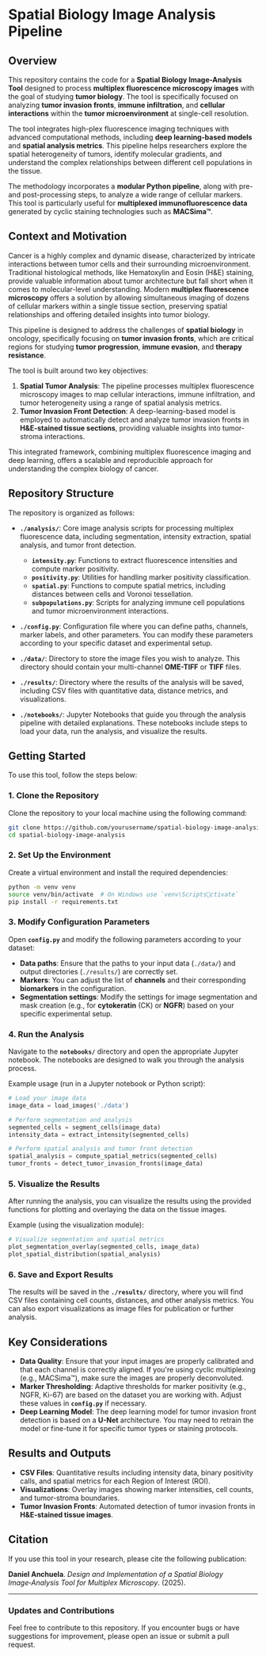 
# Spatial Biology Image Analysis Pipeline

## Overview

This repository contains the code for a **Spatial Biology Image-Analysis Tool** designed to process **multiplex fluorescence microscopy images** with the goal of studying **tumor biology**. The tool is specifically focused on analyzing **tumor invasion fronts**, **immune infiltration**, and **cellular interactions** within the **tumor microenvironment** at single-cell resolution.

The tool integrates high-plex fluorescence imaging techniques with advanced computational methods, including **deep learning-based models** and **spatial analysis metrics**. This pipeline helps researchers explore the spatial heterogeneity of tumors, identify molecular gradients, and understand the complex relationships between different cell populations in the tissue.

The methodology incorporates a **modular Python pipeline**, along with pre- and post-processing steps, to analyze a wide range of cellular markers. This tool is particularly useful for **multiplexed immunofluorescence data** generated by cyclic staining technologies such as **MACSima™**.

## Context and Motivation

Cancer is a highly complex and dynamic disease, characterized by intricate interactions between tumor cells and their surrounding microenvironment. Traditional histological methods, like Hematoxylin and Eosin (H&E) staining, provide valuable information about tumor architecture but fall short when it comes to molecular-level understanding. Modern **multiplex fluorescence microscopy** offers a solution by allowing simultaneous imaging of dozens of cellular markers within a single tissue section, preserving spatial relationships and offering detailed insights into tumor biology.

This pipeline is designed to address the challenges of **spatial biology** in oncology, specifically focusing on **tumor invasion fronts**, which are critical regions for studying **tumor progression**, **immune evasion**, and **therapy resistance**.

The tool is built around two key objectives:
1. **Spatial Tumor Analysis**: The pipeline processes multiplex fluorescence microscopy images to map cellular interactions, immune infiltration, and tumor heterogeneity using a range of spatial analysis metrics.
2. **Tumor Invasion Front Detection**: A deep-learning-based model is employed to automatically detect and analyze tumor invasion fronts in **H&E-stained tissue sections**, providing valuable insights into tumor-stroma interactions.

This integrated framework, combining multiplex fluorescence imaging and deep learning, offers a scalable and reproducible approach for understanding the complex biology of cancer.

## Repository Structure

The repository is organized as follows:

- **`./analysis/`**: Core image analysis scripts for processing multiplex fluorescence data, including segmentation, intensity extraction, spatial analysis, and tumor front detection.
  - **`intensity.py`**: Functions to extract fluorescence intensities and compute marker positivity.
  - **`positivity.py`**: Utilities for handling marker positivity classification.
  - **`spatial.py`**: Functions to compute spatial metrics, including distances between cells and Voronoi tessellation.
  - **`subpopulations.py`**: Scripts for analyzing immune cell populations and tumor microenvironment interactions.

- **`./config.py`**: Configuration file where you can define paths, channels, marker labels, and other parameters. You can modify these parameters according to your specific dataset and experimental setup.

- **`./data/`**: Directory to store the image files you wish to analyze. This directory should contain your multi-channel **OME-TIFF** or **TIFF** files.

- **`./results/`**: Directory where the results of the analysis will be saved, including CSV files with quantitative data, distance metrics, and visualizations.

- **`./notebooks/`**: Jupyter Notebooks that guide you through the analysis pipeline with detailed explanations. These notebooks include steps to load your data, run the analysis, and visualize the results.

## Getting Started

To use this tool, follow the steps below:

### 1. Clone the Repository

Clone the repository to your local machine using the following command:

```bash
git clone https://github.com/yourusername/spatial-biology-image-analysis.git
cd spatial-biology-image-analysis
```

### 2. Set Up the Environment

Create a virtual environment and install the required dependencies:

```bash
python -m venv venv
source venv/bin/activate  # On Windows use `venv\Scriptsctivate`
pip install -r requirements.txt
```

### 3. Modify Configuration Parameters

Open **`config.py`** and modify the following parameters according to your dataset:

- **Data paths**: Ensure that the paths to your input data (`./data/`) and output directories (`./results/`) are correctly set.
- **Markers**: You can adjust the list of **channels** and their corresponding **biomarkers** in the configuration.
- **Segmentation settings**: Modify the settings for image segmentation and mask creation (e.g., for **cytokeratin** (CK) or **NGFR**) based on your specific experimental setup.

### 4. Run the Analysis

Navigate to the **`notebooks/`** directory and open the appropriate Jupyter notebook. The notebooks are designed to walk you through the analysis process.

Example usage (run in a Jupyter notebook or Python script):

```python
# Load your image data
image_data = load_images('./data')

# Perform segmentation and analysis
segmented_cells = segment_cells(image_data)
intensity_data = extract_intensity(segmented_cells)

# Perform spatial analysis and tumor front detection
spatial_analysis = compute_spatial_metrics(segmented_cells)
tumor_fronts = detect_tumor_invasion_fronts(image_data)
```

### 5. Visualize the Results

After running the analysis, you can visualize the results using the provided functions for plotting and overlaying the data on the tissue images.

Example (using the visualization module):

```python
# Visualize segmentation and spatial metrics
plot_segmentation_overlay(segmented_cells, image_data)
plot_spatial_distribution(spatial_analysis)
```

### 6. Save and Export Results

The results will be saved in the **`./results/`** directory, where you will find CSV files containing cell counts, distances, and other analysis metrics. You can also export visualizations as image files for publication or further analysis.

## Key Considerations

- **Data Quality**: Ensure that your input images are properly calibrated and that each channel is correctly aligned. If you're using cyclic multiplexing (e.g., MACSima™), make sure the images are properly deconvoluted.
- **Marker Thresholding**: Adaptive thresholds for marker positivity (e.g., NGFR, Ki-67) are based on the dataset you are working with. Adjust these values in **`config.py`** if necessary.
- **Deep Learning Model**: The deep learning model for tumor invasion front detection is based on a **U-Net** architecture. You may need to retrain the model or fine-tune it for specific tumor types or staining protocols.

## Results and Outputs

- **CSV Files**: Quantitative results including intensity data, binary positivity calls, and spatial metrics for each Region of Interest (ROI).
- **Visualizations**: Overlay images showing marker intensities, cell counts, and tumor-stroma boundaries.
- **Tumor Invasion Fronts**: Automated detection of tumor invasion fronts in **H&E-stained tissue images**.

## Citation

If you use this tool in your research, please cite the following publication:

**Daniel Anchuela**. _Design and Implementation of a Spatial Biology Image‑Analysis Tool for Multiplex Microscopy_. (2025).

---

### Updates and Contributions

Feel free to contribute to this repository. If you encounter bugs or have suggestions for improvement, please open an issue or submit a pull request.

